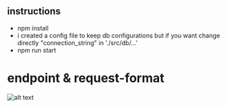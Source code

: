 ## instructions 
  * npm install
  * i created a config file to keep db configurations but if you want change directly "connection_string" in './src/db/...'
  * npm run start
# endpoint & request-format
![alt text](https://github.com/abonman/recordApi/blob/main/record.jpg?raw=true)
